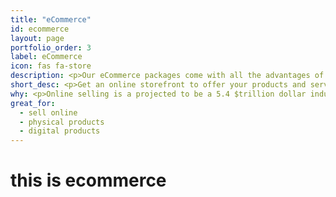```yaml
---
title: "eCommerce"
id: ecommerce
layout: page
portfolio_order: 3
label: eCommerce
icon: fas fa-store
description: <p>Our eCommerce packages come with all the advantages of a website, along with online storefront setup and payment gateway to accept online payments.</p>
short_desc: <p>Get an online storefront to offer your products and services to buyers 24 hours a day.</p>
why: <p>Online selling is a projected to be a 5.4 $trillion dollar industry in 2022. Get your merchandise in front of the world-wide audience with our eCommerce website offerings.</p>
great_for:
  - sell online
  - physical products
  - digital products
---
```


# this is ecommerce